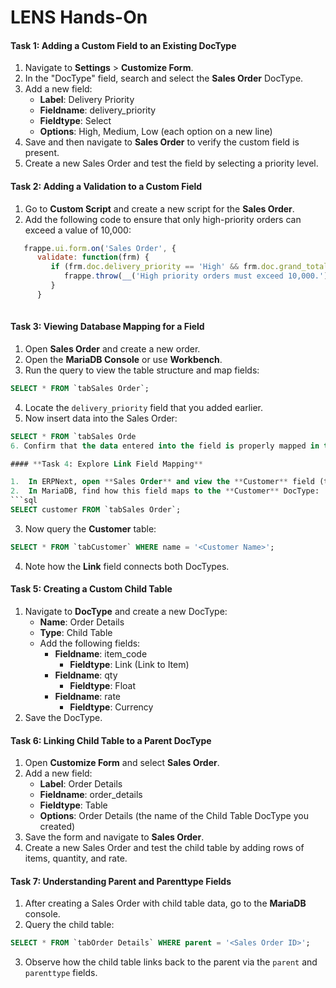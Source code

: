 # LENS Hands-On

#### **Task 1: Adding a Custom Field to an Existing DocType**

1.  Navigate to **Settings** > **Customize Form**.
2.  In the "DocType" field, search and select the **Sales Order** DocType.
3.  Add a new field:
    -   **Label**: Delivery Priority
    -   **Fieldname**: delivery_priority
    -   **Fieldtype**: Select
    -   **Options**: High, Medium, Low (each option on a new line)
4.  Save and then navigate to **Sales Order** to verify the custom field is present.
5.  Create a new Sales Order and test the field by selecting a priority level.

#### **Task 2: Adding a Validation to a Custom Field**

1.  Go to **Custom Script** and create a new script for the **Sales Order**.
2.  Add the following code to ensure that only high-priority orders can exceed a value of 10,000:
   

 ```javascript     
    frappe.ui.form.on('Sales Order', {
       validate: function(frm) {
          if (frm.doc.delivery_priority == 'High' && frm.doc.grand_total <= 10000) {
             frappe.throw(__('High priority orders must exceed 10,000.'));
          }
       }
    
   ```

#### **Task 3: Viewing Database Mapping for a Field**

1.  Open **Sales Order** and create a new order.
2.  Open the **MariaDB Console** or use **Workbench**.
3.  Run the query to view the table structure and map fields:
```sql
SELECT * FROM `tabSales Order`;
```
4. Locate the `delivery_priority` field that you added earlier.
5. Now insert data into the Sales Order:
```sql
SELECT * FROM `tabSales Orde
6. Confirm that the data entered into the field is properly mapped in the database.

#### **Task 4: Explore Link Field Mapping**

1.  In ERPNext, open **Sales Order** and view the **Customer** field (this is a Link field).
2.  In MariaDB, find how this field maps to the **Customer** DocType:
```sql
SELECT customer FROM `tabSales Order`;
```
3. Now query the **Customer** table:
```sql
SELECT * FROM `tabCustomer` WHERE name = '<Customer Name>';
```
4. Note how the **Link** field connects both DocTypes.

#### **Task 5: Creating a Custom Child Table**

1.  Navigate to **DocType** and create a new DocType:
    -   **Name**: Order Details
    -   **Type**: Child Table
    -   Add the following fields:
        -   **Fieldname**: item_code
            -   **Fieldtype**: Link (Link to Item)
        -   **Fieldname**: qty
            -   **Fieldtype**: Float
        -   **Fieldname**: rate
            -   **Fieldtype**: Currency
2.  Save the DocType.

#### **Task 6: Linking Child Table to a Parent DocType**

1.  Open **Customize Form** and select **Sales Order**.
2.  Add a new field:
    -   **Label**: Order Details
    -   **Fieldname**: order_details
    -   **Fieldtype**: Table
    -   **Options**: Order Details (the name of the Child Table DocType you created)
3.  Save the form and navigate to **Sales Order**.
4.  Create a new Sales Order and test the child table by adding rows of items, quantity, and rate.

#### **Task 7: Understanding Parent and Parenttype Fields**

1.  After creating a Sales Order with child table data, go to the **MariaDB** console.
2.  Query the child table:
```sql
SELECT * FROM `tabOrder Details` WHERE parent = '<Sales Order ID>';
```
3. Observe how the child table links back to the parent via the `parent` and `parenttype` fields.


<!--stackedit_data:
eyJoaXN0b3J5IjpbMjEzMzM1NTU4OCwtNDQ3NDk5MDkyLC0xMz
MzNjI2MjQyLC0xNTE5NTEzMjY4LC0xMDE3MDQ0MTgyLDEyNTA1
MjM0NjYsLTIwMzE3NTExMzksMTc2NjM2NTY1NiwtMTI5NzA1OD
QwNV19
-->